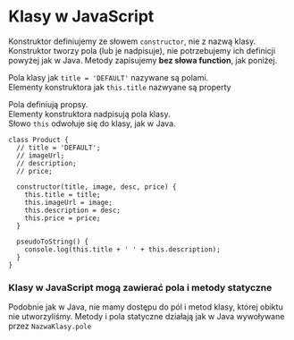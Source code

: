 # Klasy w JavaScript

Konstruktor definiujemy ze słowem `constructor`, nie z nazwą klasy. Konstruktor tworzy pola (lub je nadpisuje), nie potrzebujemy ich definicji powyżej jak w Java. Metody zapisujemy **bez słowa function**, jak poniżej.

Pola klasy jak `title = 'DEFAULT'` nazywane są polami.  
Elementy konstruktora jak `this.title` nazwyane są property
 
Pola definiują propsy.  
Elementy konstruktora nadpisują pola klasy.  
Słowo `this` odwołuje się do klasy, jak w Java.  

```
class Product {
  // title = 'DEFAULT';
  // imageUrl;
  // description;
  // price;

  constructor(title, image, desc, price) {
    this.title = title;
    this.imageUrl = image;
    this.description = desc;
    this.price = price;
  }

  pseudoToString() {
    console.log(this.title + ' ' + this.description);
  }
}

```

### Klasy w JavaScript mogą zawierać pola i metody statyczne
Podobnie jak w Java, nie mamy dostępu do pól i metod klasy, której obiktu nie utworzyliśmy. Metody i pola statyczne działają jak w Java wywoływane przez `NazwaKlasy.pole`